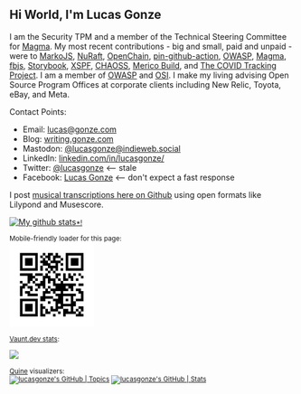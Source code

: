 ## Hi World, I'm Lucas Gonze

I am the Security TPM and a member of the Technical Steering Committee  for [Magma](https://magmacore.org/). My most recent contributions - big and small, paid and unpaid - were to [MarkoJS](https://github.com/marko-js/marko), [NuRaft](https://github.com/ebay/NuRaft), [OpenChain](https://github.com/OpenChain-Project), [pin-github-action](https://github.com/mheap/pin-github-action), [OWASP](https://github.com/OWASP/CheatSheetSeries/), [Magma](magmacore.org/), [fbjs](https://github.com/facebook/fbjs), [Storybook](https://github.com/storybookjs/storybook), [XSPF](https://gitlab.xiph.org/xiph/xspf-website), [CHAOSS](https://chaoss.info/), [Merico Build](https://github.com/merico-dev/build), and [The COVID Tracking Project](https://github.com/orgs/COVID19Tracking/dashboard). I am a member of [OWASP](https://owasp.org/) and [OSI](https://opensource.org/). I make my living advising  Open Source Program Offices at corporate clients including New Relic, Toyota, eBay, and Meta. 

Contact Points:
- Email: [lucas@gonze.com](mailto:lucas@gonze.com)
- Blog: [writing.gonze.com](https://writing.gonze.com/)
- Mastodon: <a rel="me" href="https://indieweb.social/@lucasgonze">@lucasgonze@indieweb.social</a>
- LinkedIn: [linkedin.com/in/lucasgonze/](https://www.linkedin.com/in/lucasgonze/)
- Twitter: [@lucasgonze](https://twitter.com/lucas_gonze) <-- stale
- Facebook: [Lucas Gonze](https://www.facebook.com/lucasgonze) <-- don't expect a fast response

I post [musical transcriptions here on Github](https://duckduckgo.com/?q=site%3Agithub.com+lucasgonze+%22sheet+music%22&ia=web) using open formats like Lilypond and Musescore.

<a href="https://github.com/anuraghazra/github-readme-stats">![My github stats](https://github-readme-stats.vercel.app/api?username=lucasgonze&show_icons=true)</a><small>[*!](https://github.com/anuraghazra/github-readme-stats)

Mobile-friendly loader for this page:<br>
<img src="https://github.com/lucasgonze/lucasgonze/blob/f96e7ae286da255a571e049213adf8ff0c391fd6/github-lucagonze-QR-code.jpg" alt="QR code for github.com/lucasgonze" height="150">

[Vaunt.dev stats](https://community.vaunt.dev/board/lucasgonze):
<p>
    <a href="https://vaunt.dev">
        <img src="https://api.vaunt.dev/v1/github/entities/lucasgonze/contributions?format=svg" width="350" />
    </a>
</p>

[Quine](https://quine.sh/) visualizers:<br>
[![lucasgonze's GitHub | Topics](https://stats.quine.sh/lucasgonze/topics-over-time?theme=light)](https://quine.sh)
[![lucasgonze's GitHub | Stats](https://stats.quine.sh/lucasgonze/github?theme=light)](https://quine.sh)
